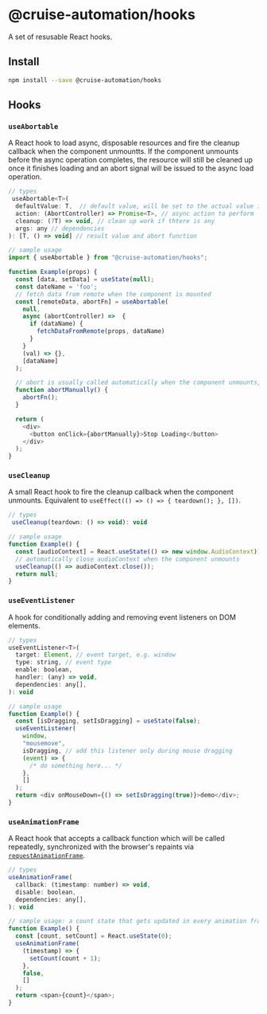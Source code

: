 # @cruise-automation/hooks

A set of resusable React hooks.

## Install

```bash
npm install --save @cruise-automation/hooks
```

## Hooks

### `useAbortable`

A React hook to load async, disposable resources and fire the cleanup callback when the component unmountts. If the component unmounts before the async operation completes, the resource will still be cleaned up once it finishes loading and an abort signal will be issued to the async load operation.

```js
// types
 useAbortable<T>(
  defaultValue: T,  // default value, will be set to the actual value if action is performed successfully
  action: (AbortController) => Promise<T>, // async action to perform
  cleanup: (?T) => void, // clean up work if thtere is any
  args: any // dependencies
): [T, () => void] // result value and abort function
```

```js
// sample usage
import { useAbortable } from "@cruise-automation/hooks";

function Example(props) {
  const [data, setData] = useState(null);
  const dateName = 'foo';
  // fetch data from remote when the component is mounted
  const [remoteData, abortFn] = useAbortable(
    null,
    async (abortController) =>  {
      if (dataName) {
        fetchDataFromRemote(props, dataName)
      }
    }
    (val) => {},
    [dataName]
  );

  // abort is usually called automatically when the component unmounts, but it can also be called manually
  function abortManually() {
    abortFn();
  }

  return (
    <div>
      <button onClick={abortManually}>Stop Loading</button>
    </div>
  );
}
```

### `useCleanup`

A small React hook to fire the cleanup callback when the component unmounts. Equivalent to `useEffect(() => () => { teardown(); }, [])`.

```js
// types
 useCleanup(teardown: () => void): void
```

```js
// sample usage
function Example() {
  const [audioContext] = React.useState(() => new window.AudioContext));
  // automatically close audioContext when the component unmounts
  useCleanup(() => audioContext.close());
  return null;
}
```

### `useEventListener`

A hook for conditionally adding and removing event listeners on DOM elements.

```js
// types
useEventListener<T>(
  target: Element, // event target, e.g. window
  type: string, // event type
  enable: boolean,
  handler: (any) => void,
  dependencies: any[],
): void
```

```js
// sample usage
function Example() {
  const [isDragging, setIsDragging] = useState(false);
  useEventListener(
    window,
    "mousemove",
    isDragging, // add this listener only during mouse dragging
    (event) => {
      /* do something here... */
    },
    []
  );
  return <div onMouseDown={() => setIsDragging(true)}>demo</div>;
}
```

### `useAnimationFrame`

A React hook that accepts a callback function which will be called repeatedly, synchronized with the browser's repaints via [`requestAnimationFrame`](https://developer.mozilla.org/en-US/docs/Web/API/window/requestAnimationFrame).

```js
// types
useAnimationFrame(
  callback: (timestamp: number) => void,
  disable: boolean,
  dependencies: any[],
): void
```

```js
// sample usage: a count state that gets updated in every animation frame
function Example() {
  const [count, setCount] = React.useState(0);
  useAnimationFrame(
    (timestamp) => {
      setCount(count + 1);
    },
    false,
    []
  );
  return <span>{count}</span>;
}
```
